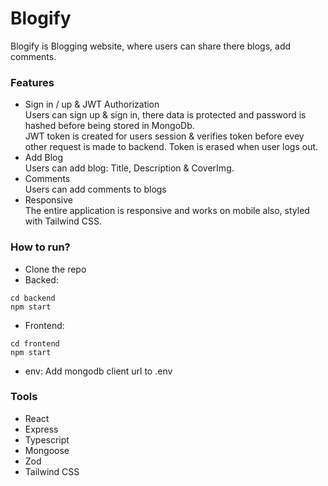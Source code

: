# Blogify

Blogify is Blogging website, where users can share there blogs, add comments.

### Features

- Sign in / up & JWT Authorization
</br>Users can sign up & sign in, there data is protected and password is hashed before being stored in MongoDb.
</br>JWT token is created for users session & verifies token before evey other request is made to backend. Token is erased when user logs out.
- Add Blog
</br>Users can add blog: Title, Description & CoverImg.
- Comments
</br>Users can add comments to blogs
- Responsive
</br>The entire application is responsive and works on mobile also, styled with Tailwind CSS.

### How to run?
- Clone the repo
- Backed: </br>
```
cd backend
npm start
```
- Frontend:</br>
```
cd frontend
npm start
```
- env: Add mongodb client url to .env

### Tools
- React
- Express
- Typescript
- Mongoose
- Zod
- Tailwind CSS
